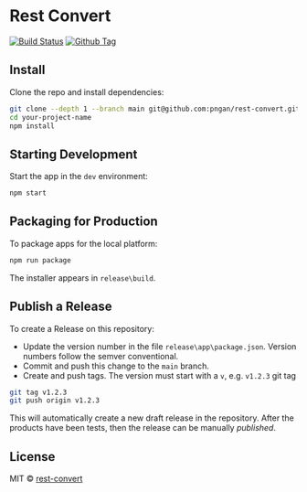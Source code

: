
# Rest Convert 
[![Build Status][github-actions-status]][github-actions-url]
[![Github Tag][github-tag-image]][github-tag-url]

<div align="center">

</div>

## Install

Clone the repo and install dependencies:

```bash
git clone --depth 1 --branch main git@github.com:pngan/rest-convert.git your-project-name
cd your-project-name
npm install
```

## Starting Development

Start the app in the `dev` environment:

```bash
npm start
```

## Packaging for Production

To package apps for the local platform:

```bash
npm run package
```
The installer appears in `release\build`.

## Publish a Release

To create a Release on this repository:
- Update the version number in the file `release\app\package.json`. Version numbers follow the semver conventional.
- Commit and push this change to the `main` branch.
- Create and push tags. The version must start with a `v`, e.g. `v1.2.3` git tag 
```bash
git tag v1.2.3
git push origin v1.2.3
```

This will automatically create a new draft release in the repository. After the products have been tests, then the release can be manually *published*.


## License

MIT © [rest-convert](https://github.com/pngan/rest-convert.git)

[github-actions-status]: https://github.com/pngan/rest-convert/workflows/Test/badge.svg
[github-actions-url]: https://github.com/pngan/rest-convert/actions
[github-tag-url]: https://github.com/pngan/rest-convert/releases/latest
[github-tag-image]: https://img.shields.io/github/tag/pngan/rest-convert.svg?label=version

